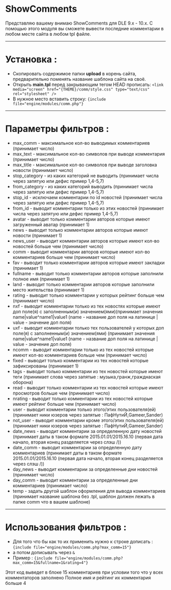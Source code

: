 # ShowComments 
Представляю вашему внимаю ShowComments для DLE 9.x - 10.x. С помощью этого модуля вы сможете вывести последние комментарии в любом месте сайта в любом tpl файле. 

***

# Установка :
* Скопировать содержимое папки **upload** в корень сайта, предварительно поменять название шаблона сайта на своё.
* Открыть **main.tpl** перед закрывающим тегом HEAD прописать: `<link media="screen" href="{THEME}/comm/style.css" type="text/css" rel="stylesheet" />`
* В нужное место вставить строку: `{include file="engine/modules/comm.php"}`

***

# Параметры фильтров :
* max_comm - максимальное кол-во выводимых комментариев (принимает число)
* max_text - максимальное кол-во символов при выводе комментария (принимает число)
* max_title - максимальное кол-во символов при выводе заголовка новости (принимает число)
* stop_category - из каких категорий не выводить (принимает числа через запятую или дефис пример 1,4-5,7)
* from_category - из каких категорий выводить (принимает числа через запятую или дефис пример 1,4-5,7)
* stop_id - исключаем комментарии по id новостей (принимает числа через запятую или дефис пример 1,4-5,7)
* from_id - выводит комментарии только из этих новостей (принимает числа через запятую или дефис пример 1,4-5,7)
* avatar - выводит только комментарии авторов которые имеют загруженный аватар (принимает 1)
* news - выводит только комментарии авторов которые имеют новости (принимает 1)
* news_user - выводит комментарии авторов которые имеют кол-во новостей больше чем (принимает число)
* comm - выводит комментарии авторов которые имеют кол-во комментариев больше чем (принимает число)
* fav - выводит только комментарии авторов которые имеют закладки (принимает 1)
* fullname - выводит только комментарии авторов которые заполнили полное имя (принимает 1)
* land - выводит только комментарии авторов которые заполнили место жительства (принимает 1)
* rating - выводит только комментарии у которых рейтинг больше чем (принимает число)
* nxf - выводит комментарии только из тех новостях которые имеют доп поле(я) с заполненным(и) значением(ями)(принимает значения name|value^name1|value1 (name - название доп поля на латинице | value - значение доп поля)
* uxf - выводит комментарии только тех пользователей у которых доп поле(я) с заполненным(и) значением(ями) (принимает значения name|value^name1|value1 (name - название доп поля на латинице | value - значение доп поля)
* ncomm - выводит комментарии только из тех новостей которые имеют кол-во комментариев больше чем (принимает число)
* fixed - выводит только комментарии из тех новостей которые зафиксированы (принимает 1)
* tags - выводит только комментарии из тех новостей которые имеют теги (принимает слова через запятые : музыка,гранж,гражднаская оборона)
* read - выводит только комментарии из тех новостей которые имеют просмотров больше чем (принимает число)
* nrating - выводит только комментарии из тех новостей которые имеют рейтинг больше чем (принимает число)
* user - выводит комментарии только этого/этих пользователя(ей) (принимает ники юзеров через запятые : ПафНутиЙ,Gameer,Sander)
* not_user - выводит комментарии кроме этого/этих пользователя(ей) (принимает ники юзеров через запятые : ПафНутиЙ,Gameer,Sander)
* date_news - выводит комментарии за определенную дату новостей (принимает даты в таком формате 2015.01.01/2015.16.10 (первая дата начало, вторая конец разделяется через слэш /))
* date_comm - выводит комментарии за определенную дату комментариев (принимает даты в таком формате 2015.01.01/2015.16.10 (первая дата начало, вторая конец разделяется через слэш /))
* day_news - выводит комментарии за определенные дни новостей (принимает число)
* day_comm - выводит комментарии за определенные дни комментариев (принимает число)
* temp - задать другой шаблон оформления для вывода комментариев (принимает название шаблона без .tpl, шаблон должен лежать в папке comm что в вашем шаблоне)

***

# Использования фильтров :
* Для того что бы как то их применить нужно к строке дописать : `{include file="engine/modules/comm.php?max_comm=15"}`
* а потом дописывать через `&`
* Пример : `{include file="engine/modules/comm.php?max_comm=15&fullname=1&rating=4"}`

Этот код выведет в блоке 15 комментариев при условии того что у всех комментаторов заполнено Полное имя и рейтинг их комментария больше 4

